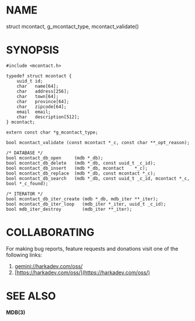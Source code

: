 # NAME

struct mcontact, g_mcontact_type, mcontact_validate()

# SYNOPSIS

    #include <mcontact.h>
    
    typedef struct mcontact {
        uuid_t id;
        char   name[64];
        char   address[256];
        char   town[64];
        char   province[64];
        char   zipcode[64];
        email  email;
        char   description[512];
    } mcontact;
    
    extern const char *g_mcontact_type;
    
    bool mcontact_validate (const mcontact *_c, const char **_opt_reason);
    
    /* DATABASE */
    bool mcontact_db_open     (mdb *_db);
    bool mcontact_db_delete   (mdb *_db, const uuid_t _c_id);
    bool mcontact_db_insert   (mdb *_db, mcontact    *_c);
    bool mcontact_db_replace  (mdb *_db, const mcontact *_c);
    bool mcontact_db_search   (mdb *_db, const uuid_t _c_id, mcontact *_c, bool *_c_found);
    
    /* ITERATOR */
    bool mcontact_db_iter_create (mdb *_db, mdb_iter **_iter);
    bool mcontact_db_iter_loop   (mdb_iter *_iter, uuid_t _c_id);
    bool mdb_iter_destroy        (mdb_iter **_iter);

# COLLABORATING

For making bug reports, feature requests and donations visit one of the
following links:

1. [gemini://harkadev.com/oss/](gemini://harkadev.com/oss/)
2. [https://harkadev.com/oss/](https://harkadev.com/oss/)

# SEE ALSO

**MDB(3)**
